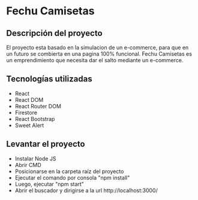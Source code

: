 # Fechu Camisetas
## Descripción del proyecto
El proyecto esta basado en la simulacion de un e-commerce, para que en un futuro se combierta en una pagina 100% funcional. Fechu Camisetas es un emprendimiento que necesita dar el salto mediante un e-commerce.
## Tecnologías utilizadas
- React
- React DOM
- React Router DOM
- Firestore
- React Bootstrap
- Sweet Alert
## Levantar el proyecto
- Instalar Node JS
- Abrir CMD
- Posicionarse en la carpeta raíz del proyecto
- Ejecutar el comando por consola "npm install"
- Luego, ejecutar "npm start"
- Abrir el buscador y dirigirse a la url http://localhost:3000/